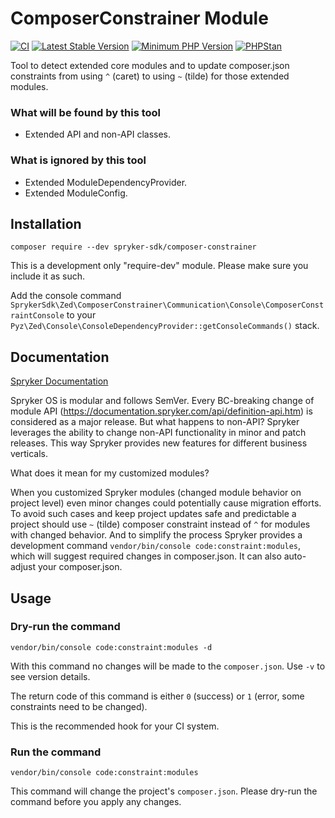 # ComposerConstrainer Module
[![CI](https://github.com/spryker-sdk/composer-constrainer/workflows/CI/badge.svg?branch=master)](https://github.com/spryker-sdk/composer-constrainer/actions?query=workflow%3ACI+branch%3Amaster)
[![Latest Stable Version](https://poser.pugx.org/spryker-sdk/composer-constrainer/v/stable.svg)](https://packagist.org/packages/spryker-sdk/composer-constrainer)
[![Minimum PHP Version](http://img.shields.io/badge/php-%3E%3D%207.3-8892BF.svg)](https://php.net/)
[![PHPStan](https://img.shields.io/badge/PHPStan-enabled-brightgreen.svg?style=flat)](https://github.com/phpstan/phpstan)

Tool to detect extended core modules and to update composer.json constraints from using `^` (caret) to using `~` (tilde) for those extended modules. 

### What will be found by this tool

- Extended API and non-API classes.

### What is ignored by this tool

- Extended ModuleDependencyProvider.
- Extended ModuleConfig.

## Installation

```
composer require --dev spryker-sdk/composer-constrainer
```

This is a development only "require-dev" module. Please make sure you include it as such.

Add the console command `SprykerSdk\Zed\ComposerConstrainer\Communication\Console\ComposerConstraintConsole` to your `Pyz\Zed\Console\ConsoleDependencyProvider::getConsoleCommands()` stack.

## Documentation

[Spryker Documentation](https://academy.spryker.com/developing_with_spryker/module_guide/modules.html)

Spryker OS is modular and follows SemVer. Every BC-breaking change of module API (https://documentation.spryker.com/api/definition-api.htm) is considered as a major release. 
But what happens to non-API? Spryker leverages the ability to change non-API functionality in minor and patch releases. 
This way Spryker provides new features for different business verticals.

What does it mean for my customized modules?

When you customized Spryker modules (changed module behavior on project level) even minor changes could potentially cause migration efforts. 
To avoid such cases and keep project updates safe and predictable a project should use `~` (tilde) composer constraint instead of `^` for modules with changed behavior. 
And to simplify the process Spryker provides a development command `vendor/bin/console code:constraint:modules`, which will suggest required changes in composer.json.
It can also auto-adjust your composer.json. 

## Usage

### Dry-run the command 

```
vendor/bin/console code:constraint:modules -d
```

With this command no changes will be made to the `composer.json`.
Use `-v` to see version details.

The return code of this command is either `0` (success) or `1` (error, some constraints need to be changed).

This is the recommended hook for your CI system.

### Run the command

```
vendor/bin/console code:constraint:modules
```

This command will change the project's `composer.json`. 
Please dry-run the command before you apply any changes.

